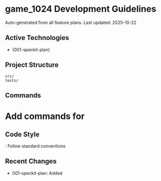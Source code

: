 # game_1024 Development Guidelines

Auto-generated from all feature plans. Last updated: 2025-10-22

## Active Technologies

- (001-speckit-plan)

## Project Structure

```text
src/
tests/
```

## Commands

# Add commands for 

## Code Style

: Follow standard conventions

## Recent Changes

- 001-speckit-plan: Added

<!-- MANUAL ADDITIONS START -->
<!-- MANUAL ADDITIONS END -->

